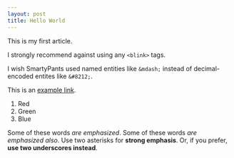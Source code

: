 ```yaml
---
layout: post
title: Hello World
---
```


This is my first article.

I strongly recommend against using any `<blink>` tags.

I wish SmartyPants used named entities like `&mdash;`
instead of decimal-encoded entites like `&#8212;`.

This is an [example link](https://www.github.com/).

1. Red
2. Green
3. Blue

Some of these words *are emphasized*.
Some of these words _are emphasized also_.
Use two asterisks for **strong emphasis**.
Or, if you prefer, __use two underscores instead__.
